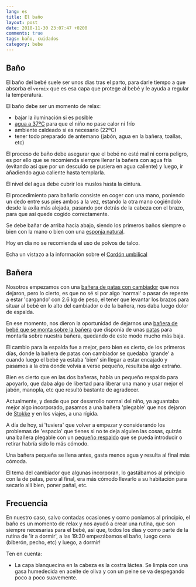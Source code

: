 ```yaml
---
lang: es
title: El baño
layout: post
date: 2018-11-30 23:07:47 +0200
comments: true
tags: baño, cuidados
category: bebe
---
```


## Baño

El baño del bebé suele ser unos dias tras el parto, para darle tiempo a que absorba el `vermix` que es esa capa que protege al bebé y le ayuda a regular la temperatura.

El baño debe ser un momento de relax:

- bajar la iluminación si es posible
- [agua a 37ºC](https://amzn.to/2SMZfKG) para que el niño no pase calor ni frío
- ambiente caldeado si es necesario (22ºC)
- tener todo preparado de antemano (jabón, agua en la bañera, toallas, etc)

El proceso de baño debe asegurar que el bebé no esté mal ni corra peligro, es por ello que se recomienda siempre llenar la bañera con agua fría (evitando así que por un descuido se pusiera en agua caliente) y luego, ir añadiendo agua caliente hasta templarla.

El nivel del agua debe cubrir los muslos hasta la cintura.

El procedimiento para bañarlo consiste en coger con una mano, poniendo un dedo entre sus pies ambos a la vez, estando la otra mano cogiéndolo desde la axila más alejada, pasando por detrás de la cabeza con el brazo, para que así quede cogido correctamente.

Se debe bañar de arriba hacia abajo, siendo los primeros baños siempre o bien con la mano o bien con una [esponja natural](https://amzn.to/2Lk8AqM).

Hoy en día no se recomienda el uso de polvos de talco.

Echa un vistazo a la información sobre el [Cordón umbilical]({filename}cordon.md)

## Bañera

Nosotros empezamos con una [bañera de patas con cambiador](https://amzn.to/2QwmoDq) que nos dejaron, pero lo cierto, es que no sé si por algo 'normal' o pasar de repente a estar 'cargando' con 2.6 kg de peso, el tener que levantar los brazos para situar al bebé en lo alto del cambiador o de la bañera, nos daba luego dolor de espalda.

En ese momento, nos dieron la oportunidad de dejarnos una [bañera de bebé que se monta sobre la bañera](https://amzn.to/2QrEAyc) que disponía de unas [patas](https://amzn.to/2QsmgER) para montarla sobre nuestra bañera, quedando de este modo mucho más baja.

El cambio para la espalda fue a mejor, pero bien es cierto, de los primeros días, donde la bañera de patas con cambiador se quedaba 'grande' a cuando luego el bebé ya estaba 'bien' sin llegar a estar encajado y pasamos a la otra donde volvía a verse pequeño, resultaba algo extraño.

Bien es cierto que en las dos bañeras, había un pequeño respaldo para apoyarlo, que daba algo de libertad para liberar una mano y usar mejor el jabón, manopla, etc que resultó bastante de agradecer.

Actualmente, y desde que por desarrollo normal del niño, ya aguantaba mejor algo incorporado, pasamos a una bañera 'plegable' que nos dejaron de [Stokke](https://amzn.to/2BJfenl) y en los viajes, a una rígida.

A día de hoy, si 'tuviera' que volver a empezar y considerando los problemas de 'espacio' que tienes si no te deja alguien las cosas, quizás una bañera plegable con un [pequeño respaldo](https://amzn.to/2DUO0vu) que se pueda introducir o retirar habría sido lo más cómodo.

Una bañera pequeña se llena antes, gasta menos agua y resulta al final más cómoda.

El tema del cambiador que algunas incorporan, lo gastábamos al principio con la de patas, pero al final, era más cómodo llevarlo a su habitación para secarlo allí bien, poner pañal, etc.

## Frecuencia

En nuestro caso, salvo contadas ocasiones y como poníamos al principio, el baño es un momento de relax y nos ayudó a crear una rutina, que son siempre necesarias para el bebé, así que, todos los días y como parte de la rutina de 'ir a dormir', a las 19:30 empezábamos el baño, luego cena (biberón, pecho, etc) y luego, a dormir!

Ten en cuenta:

- La capa blanquecina en la cabeza es la costra láctea. Se limpia con una gasa humedecida en aceite de oliva y con un peine se va despegando poco a poco suavemente.
